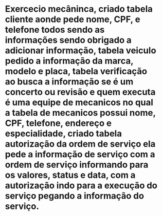 # Exercecio mecâninca, criado tabela cliente aonde pede nome, CPF, e telefone todos sendo as informações sendo obrigado a adicionar informação, tabela veiculo pedido a informação da marca, modelo e placa, tabela verificação ao busca a informação se é um concerto ou revisão e quem executa é uma equipe de mecanicos no qual a tabela de mecanicos possui nome, CPF, telefone, endereço e especialidade, criado tabela autorização da ordem de serviço ela pede a informação de serviço com a ordem de serviço informando para  os valores, status e data, com a autorização indo para a execução do serviço pegando a informação do serviço.
